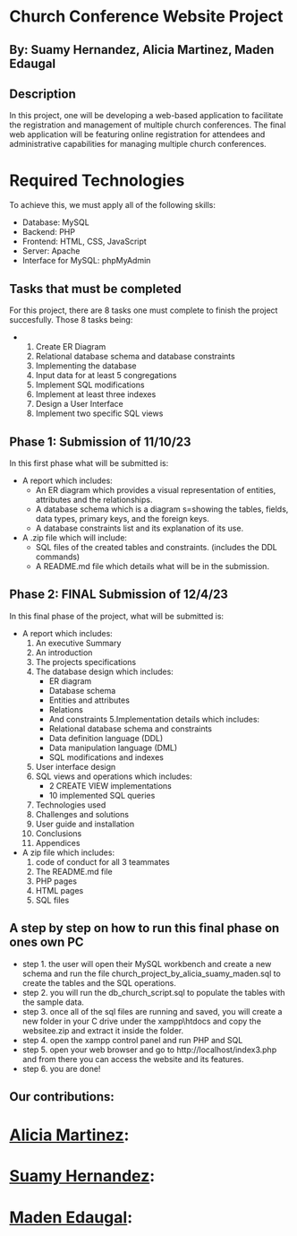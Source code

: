 # Church Conference Website Project 
## By: Suamy Hernandez, Alicia Martinez, Maden Edaugal
## Description
In this project, one will be developing a web-based application to facilitate the registration and management of multiple church conferences.
The final web application will be featuring online registration for attendees and administrative capabilities for managing multiple church conferences.
# Required Technologies
To achieve this, we must apply all of the following skills:
* Database: MySQL
* Backend: PHP
* Frontend: HTML, CSS, JavaScript
* Server: Apache
* Interface for MySQL: phpMyAdmin
## Tasks that must be completed
For this project, there are 8 tasks one must complete to finish the project succesfully. Those 8 tasks being:
* 1. Create ER Diagram
  2. Relational database schema and database constraints
  3. Implementing the database
  4. Input data for at least 5 congregations
  5. Implement SQL modifications
  6. Implement at least three indexes
  7. Design a User Interface
  8. Implement two specific SQL views
 ## Phase 1: Submission of 11/10/23
 In this first phase what will be submitted is:
 * A report which includes:
   * An ER diagram which provides a visual representation of entities, attributes and the relationships.
   * A database schema which is a diagram s=showing the tables, fields, data types, primary keys, and the foreign keys.
   * A database constraints list and its explanation of its use.
* A .zip file which will include:
   * SQL files of the created tables and constraints. (includes the DDL commands)
   * A README.md file which details what will be in the submission.
## Phase 2: FINAL Submission of 12/4/23
  In this final phase of the project, what will be submitted is:
  * A report which includes:
    1. An executive Summary
    2. An introduction
    3. The projects specifications
    4. The database design which includes:
       * ER diagram
       * Database schema
       * Entities and attributes
       * Relations
       * And constraints
    5.Implementation details which includes:
       * Relational database schema and constraints
       * Data definition language (DDL)
       * Data manipulation language (DML)
       * SQL modifications and indexes
    6. User interface design
    7. SQL views and operations which includes:
       * 2 CREATE VIEW implementations
       * 10 implemented SQL queries
    8. Technologies used
    9. Challenges and solutions
    10. User guide and installation
    11. Conclusions
    12. Appendices
  * A zip file which includes:
    1. code of conduct for all 3 teammates
    2. The README.md file
    3. PHP pages
    4. HTML pages
    5. SQL files
## A step by step on how to run this final phase on ones own PC
  * step 1. the user will open their MySQL workbench and create a new schema and run the file 
    church_project_by_alicia_suamy_maden.sql to create the tables and the SQL operations.
  * step 2. you will run the db_church_script.sql to populate the tables with the sample data.
  * step 3. once all of the sql files are running and saved, you will create a new folder in 
    your C drive under the xampp\htdocs and copy the websitee.zip and extract it inside the 
    folder.
  * step 4. open the xampp control panel and run PHP and SQL
  * step 5. open your web browser and go to http://localhost/index3.php and from there you can 
    access the website and its features.
  * step 6. you are done!

## Our contributions:
# [Alicia Martinez](https://github.com/AliciaM0824):
# [Suamy Hernandez](https://github.com/sumii127):
# [Maden Edaugal](https://github.com/maden07):
       
